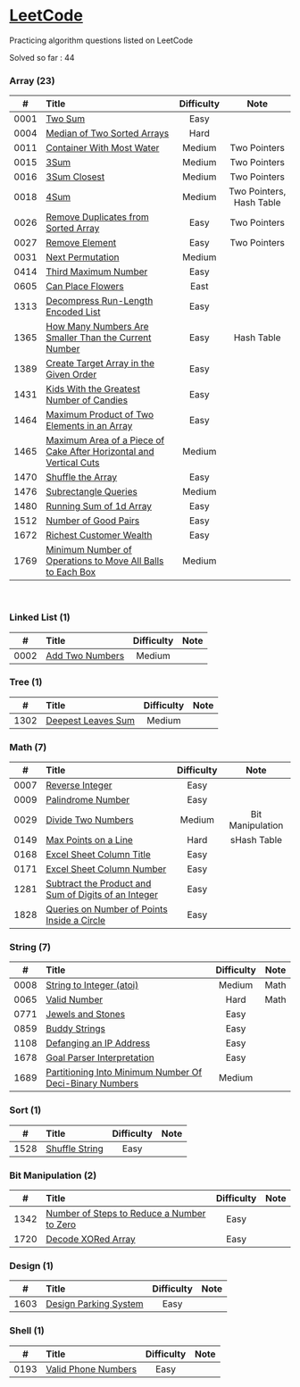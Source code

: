 # [LeetCode](https://leetcode.com/problemset/all/)

Practicing algorithm questions listed on LeetCode

Solved so far : 44	





### **Array**  (23)

|  #   | Title                                                        | Difficulty |           Note           |
| :--: | :----------------------------------------------------------- | :--------: | :----------------------: |
| 0001 | [Two Sum](https://github.com/harshil1903/leetcode/tree/main/Array/Ex_0001) |    Easy    |                          |
| 0004 | [Median of Two Sorted Arrays](https://github.com/harshil1903/leetcode/tree/main/Array/Ex_0004) |    Hard    |                          |
| 0011 | [Container With Most Water](https://github.com/harshil1903/leetcode/tree/main/Array/Ex_0011) |   Medium   |       Two Pointers       |
| 0015 | [3Sum](https://github.com/harshil1903/leetcode/tree/main/Array/Ex_0015) |   Medium   |       Two Pointers       |
| 0016 | [3Sum Closest](https://github.com/harshil1903/leetcode/tree/main/Array/Ex_0016) |   Medium   |       Two Pointers       |
| 0018 | [4Sum](https://github.com/harshil1903/leetcode/tree/main/Array/Ex_0018) |   Medium   | Two Pointers, Hash Table |
| 0026 | [Remove Duplicates from Sorted Array](https://github.com/harshil1903/leetcode/tree/main/Array/Ex_0026) |    Easy    |       Two Pointers       |
| 0027 | [Remove Element](https://github.com/harshil1903/leetcode/tree/main/Array/Ex_0027) |    Easy    |       Two Pointers       |
| 0031 | [Next Permutation](https://github.com/harshil1903/leetcode/tree/main/Array/Ex_0031) |   Medium   |                          |
| 0414 | [Third Maximum Number](https://github.com/harshil1903/leetcode/tree/main/Array/Ex_0414) |    Easy    |                          |
| 0605 | [Can Place Flowers](https://github.com/harshil1903/leetcode/tree/main/Array/Ex_0605) |    East    |                          |
| 1313 | [Decompress Run-Length Encoded List](https://github.com/harshil1903/leetcode/tree/main/Array/Ex_1313) |    Easy    |                          |
| 1365 | [How Many Numbers Are Smaller Than the Current Number](https://github.com/harshil1903/leetcode/tree/main/Array/Ex_1365) |    Easy    |        Hash Table        |
| 1389 | [Create Target Array in the Given Order](https://github.com/harshil1903/leetcode/tree/main/Array/Ex_1389) |    Easy    |                          |
| 1431 | [Kids With the Greatest Number of Candies](https://github.com/harshil1903/leetcode/tree/main/Array/Ex_1431) |    Easy    |                          |
| 1464 | [Maximum Product of Two Elements in an Array](https://github.com/harshil1903/leetcode/tree/main/Array/Ex_1464) |    Easy    |                          |
| 1465 | [Maximum Area of a Piece of Cake After Horizontal and Vertical Cuts](https://github.com/harshil1903/leetcode/tree/main/Array/Ex_1465) |   Medium   |                          |
| 1470 | [Shuffle the Array](https://github.com/harshil1903/leetcode/tree/main/Array/Ex_1470) |    Easy    |                          |
| 1476 | [Subrectangle Queries](https://github.com/harshil1903/leetcode/tree/main/Array/Ex_1476) |   Medium   |                          |
| 1480 | [Running Sum of 1d Array](https://github.com/harshil1903/leetcode/tree/main/Array/Ex_1480) |    Easy    |                          |
| 1512 | [Number of Good Pairs](https://github.com/harshil1903/leetcode/tree/main/Array/Ex_1512) |    Easy    |                          |
| 1672 | [Richest Customer Wealth](https://github.com/harshil1903/leetcode/tree/main/Array/Ex_1672) |    Easy    |                          |
| 1769 | [Minimum Number of Operations to Move All Balls to Each Box](https://github.com/harshil1903/leetcode/tree/main/Array/Ex_1769) |   Medium   |                          |

​	

### **Linked List** (1)

|  #   | Title                                                        | Difficulty | Note |
| :--: | :----------------------------------------------------------- | :--------: | :--: |
| 0002 | [Add Two Numbers](https://github.com/harshil1903/leetcode/tree/main/Linked%20List/Ex_0002) |   Medium   |      |



### **Tree** (1)

|  #   | Title                                                        | Difficulty | Note |
| :--: | :----------------------------------------------------------- | :--------: | :--: |
| 1302 | [Deepest Leaves Sum](https://github.com/harshil1903/leetcode/tree/main/Tree/Ex_1302) |   Medium   |      |



### **Math** (7)

|  #   | Title                                                        | Difficulty |       Note       |
| :--: | :----------------------------------------------------------- | :--------: | :--------------: |
| 0007 | [Reverse Integer](https://github.com/harshil1903/leetcode/tree/main/Math/Ex_0007) |    Easy    |                  |
| 0009 | [Palindrome Number](https://github.com/harshil1903/leetcode/tree/main/Math/Ex_0009) |    Easy    |                  |
| 0029 | [Divide Two Numbers](https://github.com/harshil1903/leetcode/tree/main/Math/Ex_0029) |   Medium   | Bit Manipulation |
| 0149 | [Max Points on a Line](https://github.com/harshil1903/leetcode/tree/main/Math/Ex_0149) |    Hard    |   sHash Table    |
| 0168 | [Excel Sheet Column Title](https://github.com/harshil1903/leetcode/tree/main/Math/Ex_0168) |    Easy    |                  |
| 0171 | [Excel Sheet Column Number](https://github.com/harshil1903/leetcode/tree/main/Math/Ex_0171) |    Easy    |                  |
| 1281 | [Subtract the Product and Sum of Digits of an Integer](https://github.com/harshil1903/leetcode/tree/main/Math/Ex_1281) |    Easy    |                  |
| 1828 | [Queries on Number of Points Inside a Circle](https://github.com/harshil1903/leetcode/tree/main/Math/Ex_1828) |    Easy    |                  |



### **String** (7)

|  #   | Title                                                        | Difficulty | Note |
| :--: | :----------------------------------------------------------- | :--------: | :--: |
| 0008 | [String to Integer (atoi)](https://github.com/harshil1903/leetcode/tree/main/String/Ex_0008) |   Medium   | Math |
| 0065 | [Valid Number](https://github.com/harshil1903/leetcode/tree/main/String/Ex_0065) |    Hard    | Math |
| 0771 | [Jewels and Stones](https://github.com/harshil1903/leetcode/tree/main/String/Ex_0771) |    Easy    |      |
| 0859 | [Buddy Strings](https://github.com/harshil1903/leetcode/tree/main/String/Ex_0859) |    Easy    |      |
| 1108 | [Defanging an IP Address](https://github.com/harshil1903/leetcode/tree/main/String/Ex_1108) |    Easy    |      |
| 1678 | [Goal Parser Interpretation](https://github.com/harshil1903/leetcode/tree/main/String/Ex_1678) |    Easy    |      |
| 1689 | [Partitioning Into Minimum Number Of Deci-Binary Numbers](https://github.com/harshil1903/leetcode/tree/main/String/Ex_1689) |   Medium   |      |



### **Sort** (1)

|  #   | Title                                                        | Difficulty | Note |
| :--: | :----------------------------------------------------------- | :--------: | :--: |
| 1528 | [Shuffle String](https://github.com/harshil1903/leetcode/tree/main/Sort/Ex_1528) |    Easy    |      |



### **Bit Manipulation** (2)

|  #   | Title                                                        | Difficulty | Note |
| :--: | :----------------------------------------------------------- | :--------: | :--: |
| 1342 | [Number of Steps to Reduce a Number to Zero](https://github.com/harshil1903/leetcode/tree/main/Bit%20Manipulation/Ex_1342) |    Easy    |      |
| 1720 | [Decode XORed Array](https://github.com/harshil1903/leetcode/tree/main/Bit%20Manipulation/Ex_1720) |    Easy    |      |



### **Design** (1)

|  #   | Title                                                        | Difficulty | Note |
| :--: | :----------------------------------------------------------- | :--------: | :--: |
| 1603 | [Design Parking System](https://github.com/harshil1903/leetcode/tree/main/Design/Ex_1603) |    Easy    |      |



### **Shell** (1)

|  #   | Title                                                        | Difficulty | Note |
| :--: | :----------------------------------------------------------- | :--------: | :--: |
| 0193 | [Valid Phone Numbers](https://github.com/harshil1903/leetcode/tree/main/Shell/Ex_0193) |   Easy   |      |



